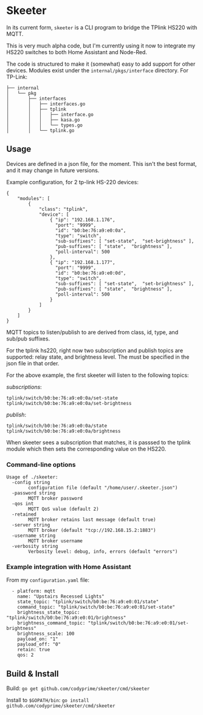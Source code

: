 # Skeeter

In its current form, `skeeter` is a CLI program to bridge the TPlink HS220 with MQTT.

This is very much alpha code, but I'm currently using it now to integrate my HS220 switches
to both Home Assistant and Node-Red.

The code is structured to make it (somewhat) easy to add support for other devices.  Modules
exist under the `internal/pkgs/interface` directory.  For TP-Link:
```
├── internal
│   └── pkg
│       ├── interfaces
│       │   ├── interfaces.go
│       │   ├── tplink
│       │   │   ├── interface.go
│       │   │   ├── kasa.go
│       │   │   └── types.go
│       │   └── tplink.go
```

## Usage

Devices are defined in a json file, for the moment.  This isn't the best format, and it
may change in future versions.

Example configuration, for 2 tp-link HS-220 devices:

```
{
    "modules": [
        {
            "class": "tplink",
            "device": [
                { "ip": "192.168.1.176",
                  "port": "9999",
                  "id": "b0:be:76:a9:e0:0a",
                  "type": "switch",
                  "sub-suffixes": [ "set-state",  "set-brightness" ],
                  "pub-suffixes": [ "state",  "brightness" ],
                  "poll-interval": 500
                },
                { "ip": "192.168.1.177",
                  "port": "9999",
                  "id": "b0:be:76:a9:e0:0d",
                  "type": "switch",
                  "sub-suffixes": [ "set-state",  "set-brightness" ],
                  "pub-suffixes": [ "state",  "brightness" ],
                  "poll-interval": 500
                }                
            ]
        }
    ]
}
```

MQTT topics to listen/publish to are derived from class, id, type, and sub/pub suffixes.

For the tplink hs220, right now two subscription and publish topics are supported:
relay state, and brightness level.  The must be specified in the json file in that
order.

For the above example, the first skeeter will listen to the following topics:

*subscriptions*:
```
tplink/switch/b0:be:76:a9:e0:0a/set-state
tplink/switch/b0:be:76:a9:e0:0a/set-brightness
```

*publish*:
```
tplink/switch/b0:be:76:a9:e0:0a/state
tplink/switch/b0:be:76:a9:e0:0a/brightness
```

When skeeter sees a subscription that matches, it is passsed to the tplink
module which then sets the corresponding value on the HS220.

### Command-line options
```
Usage of ./skeeter:
  -config string
        configuration file (default "/home/user/.skeeter.json")
  -password string
        MQTT broker password
  -qos int
        MQTT QoS value (default 2)
  -retained
        MQTT broker retains last message (default true)
  -server string
        MQTT broker (default "tcp://192.168.15.2:1883")
  -username string
        MQTT broker username
  -verbosity string
        Verbosity level: debug, info, errors (default "errors")
```

### Example integration with Home Assistant

From my `configuration.yaml` file:
```
  - platform: mqtt
    name: "Upstairs Recessed Lights"
    state_topic: "tplink/switch/b0:be:76:a9:e0:01/state"
    command_topic: "tplink/switch/b0:be:76:a9:e0:01/set-state"
    brightness_state_topic: "tplink/switch/b0:be:76:a9:e0:01/brightness"
    brightness_command_topic: "tplink/switch/b0:be:76:a9:e0:01/set-brightness"
    brightness_scale: 100
    payload_on: "1"
    payload_off: "0"
    retain: true
    qos: 2
```

## Build & Install

Build:
`go get github.com/codyprime/skeeter/cmd/skeeter`

Install to `$GOPATH/bin`:
`go install github.com/codyprime/skeeter/cmd/skeeter`
